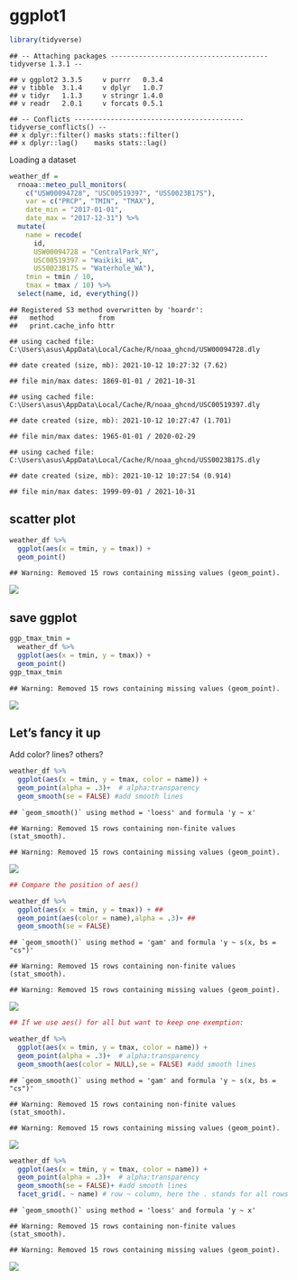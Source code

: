 ggplot1
================

``` r
library(tidyverse)
```

    ## -- Attaching packages --------------------------------------- tidyverse 1.3.1 --

    ## v ggplot2 3.3.5     v purrr   0.3.4
    ## v tibble  3.1.4     v dplyr   1.0.7
    ## v tidyr   1.1.3     v stringr 1.4.0
    ## v readr   2.0.1     v forcats 0.5.1

    ## -- Conflicts ------------------------------------------ tidyverse_conflicts() --
    ## x dplyr::filter() masks stats::filter()
    ## x dplyr::lag()    masks stats::lag()

Loading a dataset

``` r
weather_df = 
  rnoaa::meteo_pull_monitors(
    c("USW00094728", "USC00519397", "USS0023B17S"),
    var = c("PRCP", "TMIN", "TMAX"), 
    date_min = "2017-01-01",
    date_max = "2017-12-31") %>%
  mutate(
    name = recode(
      id, 
      USW00094728 = "CentralPark_NY", 
      USC00519397 = "Waikiki_HA",
      USS0023B17S = "Waterhole_WA"),
    tmin = tmin / 10,
    tmax = tmax / 10) %>%
  select(name, id, everything())
```

    ## Registered S3 method overwritten by 'hoardr':
    ##   method           from
    ##   print.cache_info httr

    ## using cached file: C:\Users\asus\AppData\Local/Cache/R/noaa_ghcnd/USW00094728.dly

    ## date created (size, mb): 2021-10-12 10:27:32 (7.62)

    ## file min/max dates: 1869-01-01 / 2021-10-31

    ## using cached file: C:\Users\asus\AppData\Local/Cache/R/noaa_ghcnd/USC00519397.dly

    ## date created (size, mb): 2021-10-12 10:27:47 (1.701)

    ## file min/max dates: 1965-01-01 / 2020-02-29

    ## using cached file: C:\Users\asus\AppData\Local/Cache/R/noaa_ghcnd/USS0023B17S.dly

    ## date created (size, mb): 2021-10-12 10:27:54 (0.914)

    ## file min/max dates: 1999-09-01 / 2021-10-31

## scatter plot

``` r
weather_df %>% 
  ggplot(aes(x = tmin, y = tmax)) +
  geom_point()
```

    ## Warning: Removed 15 rows containing missing values (geom_point).

![](viz_part1_files/figure-gfm/unnamed-chunk-3-1.png)<!-- -->

## save ggplot

``` r
ggp_tmax_tmin = 
  weather_df %>% 
  ggplot(aes(x = tmin, y = tmax)) +
  geom_point()
ggp_tmax_tmin
```

    ## Warning: Removed 15 rows containing missing values (geom_point).

![](viz_part1_files/figure-gfm/unnamed-chunk-4-1.png)<!-- -->

## Let’s fancy it up

Add color? lines? others?

``` r
weather_df %>% 
  ggplot(aes(x = tmin, y = tmax, color = name)) +
  geom_point(alpha = .3)+  # alpha:transparency 
  geom_smooth(se = FALSE) #add smooth lines
```

    ## `geom_smooth()` using method = 'loess' and formula 'y ~ x'

    ## Warning: Removed 15 rows containing non-finite values (stat_smooth).

    ## Warning: Removed 15 rows containing missing values (geom_point).

![](viz_part1_files/figure-gfm/unnamed-chunk-5-1.png)<!-- -->

``` r
## Compare the position of aes()

weather_df %>% 
  ggplot(aes(x = tmin, y = tmax)) + ##
  geom_point(aes(color = name),alpha = .3)+ ##
  geom_smooth(se = FALSE) 
```

    ## `geom_smooth()` using method = 'gam' and formula 'y ~ s(x, bs = "cs")'

    ## Warning: Removed 15 rows containing non-finite values (stat_smooth).

    ## Warning: Removed 15 rows containing missing values (geom_point).

![](viz_part1_files/figure-gfm/unnamed-chunk-5-2.png)<!-- -->

``` r
## If we use aes() for all but want to keep one exemption:

weather_df %>% 
  ggplot(aes(x = tmin, y = tmax, color = name)) +
  geom_point(alpha = .3)+  # alpha:transparency 
  geom_smooth(aes(color = NULL),se = FALSE) #add smooth lines
```

    ## `geom_smooth()` using method = 'gam' and formula 'y ~ s(x, bs = "cs")'

    ## Warning: Removed 15 rows containing non-finite values (stat_smooth).

    ## Warning: Removed 15 rows containing missing values (geom_point).

![](viz_part1_files/figure-gfm/unnamed-chunk-5-3.png)<!-- -->

``` r
weather_df %>% 
  ggplot(aes(x = tmin, y = tmax, color = name)) +
  geom_point(alpha = .3)+  # alpha:transparency 
  geom_smooth(se = FALSE)+ #add smooth lines
  facet_grid(. ~ name) # row ~ column, here the . stands for all rows
```

    ## `geom_smooth()` using method = 'loess' and formula 'y ~ x'

    ## Warning: Removed 15 rows containing non-finite values (stat_smooth).

    ## Warning: Removed 15 rows containing missing values (geom_point).

![](viz_part1_files/figure-gfm/unnamed-chunk-6-1.png)<!-- -->
